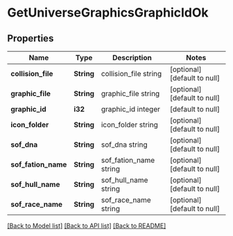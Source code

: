 # GetUniverseGraphicsGraphicIdOk

## Properties
Name | Type | Description | Notes
------------ | ------------- | ------------- | -------------
**collision_file** | **String** | collision_file string | [optional] [default to null]
**graphic_file** | **String** | graphic_file string | [optional] [default to null]
**graphic_id** | **i32** | graphic_id integer | [default to null]
**icon_folder** | **String** | icon_folder string | [optional] [default to null]
**sof_dna** | **String** | sof_dna string | [optional] [default to null]
**sof_fation_name** | **String** | sof_fation_name string | [optional] [default to null]
**sof_hull_name** | **String** | sof_hull_name string | [optional] [default to null]
**sof_race_name** | **String** | sof_race_name string | [optional] [default to null]

[[Back to Model list]](../README.md#documentation-for-models) [[Back to API list]](../README.md#documentation-for-api-endpoints) [[Back to README]](../README.md)



